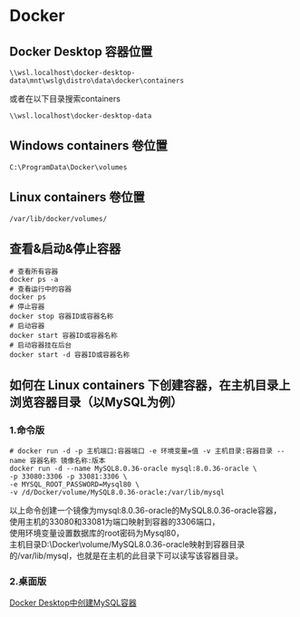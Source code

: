 # Docker
## Docker Desktop 容器位置
```
\\wsl.localhost\docker-desktop-data\mnt\wslg\distro\data\docker\containers
```
或者在以下目录搜索containers
```
\\wsl.localhost\docker-desktop-data
```
## Windows containers 卷位置
```
C:\ProgramData\Docker\volumes
```
## Linux containers 卷位置
```
/var/lib/docker/volumes/
```
## 查看&启动&停止容器
```
# 查看所有容器
docker ps -a
# 查看运行中的容器
docker ps
# 停止容器
docker stop 容器ID或容器名称
# 启动容器
docker start 容器ID或容器名称
# 启动容器挂在后台
docker start -d 容器ID或容器名称
```
## 如何在 Linux containers 下创建容器，在主机目录上浏览容器目录（以MySQL为例）
### 1.命令版
```
# docker run -d -p 主机端口:容器端口 -e 环境变量=值 -v 主机目录:容器目录 --name 容器名称 镜像名称:版本
docker run -d --name MySQL8.0.36-oracle mysql:8.0.36-oracle \
-p 33080:3306 -p 33081:3306 \
-e MYSQL_ROOT_PASSWORD=Mysql80 \
-v /d/Docker/volume/MySQL8.0.36-oracle:/var/lib/mysql
```
以上命令创建一个镜像为mysql:8.0.36-oracle的MySQL8.0.36-oracle容器，  
使用主机的33080和33081为端口映射到容器的3306端口，  
使用环境变量设置数据库的root密码为Mysql80，  
主机目录D:\Docker\volume/MySQL8.0.36-oracle映射到容器目录的/var/lib/mysql，也就是在主机的此目录下可以读写该容器目录。  
### 2.桌面版
[Docker Desktop中创建MySQL容器](MySQL/MySQL%3A8.0.36-oracle.md)
